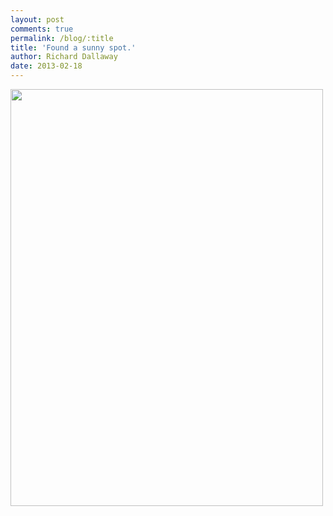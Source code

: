 ```yaml
---
layout: post
comments: true
permalink: /blog/:title
title: 'Found a sunny spot.'
author: Richard Dallaway
date: 2013-02-18
---
```


<div><a href="//static.skitters.dallaway.com/IMG_20130218_113743.jpg"><img width="500" src="//static.skitters.dallaway.com/IMG_20130218_113743.jpg.500.jpg" height="667"></a></div>


  
    
